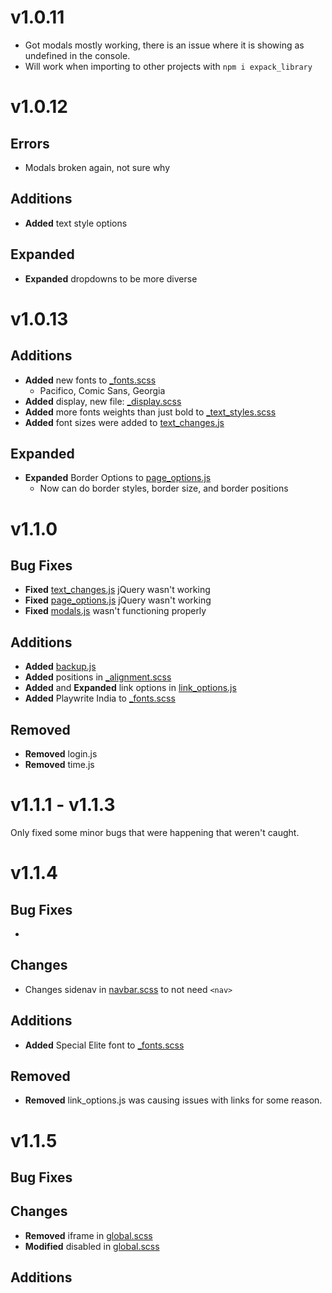 # v1.0.11
- Got modals mostly working, there is an issue where it is showing as undefined in the console.
- Will work when importing to other projects with `npm i expack_library`
# v1.0.12
## Errors
- Modals broken again, not sure why
## Additions
- **Added** text style options 
## Expanded
- **Expanded** dropdowns to be more diverse
# v1.0.13
## Additions
- **Added** new fonts to [_fonts.scss](https://github.com/ExPackTeam/ExPack/blob/master/src/scss/_fonts.scss)
    - Pacifico, Comic Sans, Georgia
- **Added** display, new file: [_display.scss](https://github.com/ExPackTeam/ExPack/blob/master/src/scss/_display.scss)
- **Added** more fonts weights than just bold to [_text_styles.scss](https://github.com/ExPackTeam/ExPack/blob/master/src/scss/_text_styles.scss)
- **Added** font sizes were added to [text_changes.js](https://github.com/ExPackTeam/ExPack/blob/master/src/js/text_changes.js)
## Expanded
- **Expanded** Border Options to [page_options.js](https://github.com/ExPackTeam/ExPack/blob/master/src/js/page_options.js)
    - Now can do border styles, border size, and border positions
# v1.1.0
## Bug Fixes
- **Fixed** [text_changes.js](https://github.com/TeamExpack/ExPack/blob/master/src/js/text_changes.js) jQuery wasn't working
- **Fixed** [page_options.js](https://github.com/TeamExpack/ExPack/blob/master/src/js/page_options.js) jQuery wasn't working
- **Fixed** [modals.js](https://github.com/TeamExpack/ExPack/blob/master/src/js/modals.js) wasn't functioning properly
## Additions
- **Added** [backup.js](https://github.com/blob/master/src/js/backup.js)
- **Added** positions in [_alignment.scss](https://github.com/ExPackTeam/ExPack/blob/master/src/scss/_alignment.scss)
- **Added** and **Expanded** link options in [link_options.js](https://github.com/ExPackTeam/ExPack/blob/master/src/js/link_options.js)
- **Added** Playwrite India to [_fonts.scss](https://github.com/ExPackTeam/ExPack/blob/master/src/scss/_fonts.scss)
## Removed
- **Removed** login.js
- **Removed** time.js

# v1.1.1 - v1.1.3
Only fixed some minor bugs that were happening that weren't caught.

# v1.1.4
## Bug Fixes
- 
## Changes
- Changes sidenav in [navbar.scss](https://github.com/ExPackTeam/ExPack/blob/master/src/scss/_navbar.scs) to not need `<nav>`
## Additions
- **Added** Special Elite font to [_fonts.scss](https://github.com/ExPackTeam/ExPack/blob/master/src/scss/_fonts.scss)
## Removed
- **Removed** link_options.js was causing issues with links for some reason.
# v1.1.5
## Bug Fixes
## Changes
- **Removed** iframe in [global.scss](https://github.com/ExPackTeam/ExPack/blob/master/src/scss/global.scs)
- **Modified** disabled in [global.scss](https://github.com/ExPackTeam/ExPack/blob/master/src/scss/global.scs)
## Additions